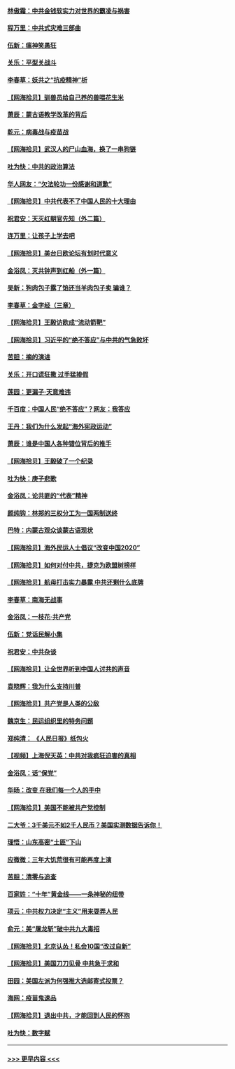 #### [林傲霜：中共金钱软实力对世界的霸凌与祸害](../pages/nsc993/n12397515.md?t=09121051) 
#### [程万里：中共式灾难三部曲](../pages/nsc993/n12397106.md?t=09121051) 
#### [伍新：瘟神笑愚狂](../pages/nsc993/n12397052.md?t=09121051) 
#### [关乐：平型关战斗](../pages/nsc993/n12395387.md?t=09121051) 
#### [李春草：妖共之“抗疫精神”析](../pages/nsc993/n12395240.md?t=09121051) 
#### [【网海拾贝】驯兽员给自己养的兽喂花生米](../pages/nsc993/n12393919.md?t=09121051) 
#### [萧辰：蒙古语教学改革的背后](../pages/nsc993/n12393677.md?t=09121051) 
#### [乾元：病毒战与疫苗战](../pages/nsc993/n12393107.md?t=09121051) 
#### [【网海拾贝】武汉人的尸山血海，换了一串狗链](../pages/nsc993/n12393043.md?t=09121051) 
#### [吐为快：中共的政治算法](../pages/nsc993/n12390506.md?t=09121051) 
#### [华人网友：“欠法轮功一份感谢和道歉”](../pages/nsc993/n12390098.md?t=09121051) 
#### [【网海拾贝】中共代表不了中国人民的十大理由](../pages/nsc993/n12388155.md?t=09121051) 
#### [祝君安：天灭红朝官先知（外二篇）](../pages/nsc993/n12387957.md?t=09121051) 
#### [连万里：让孩子上学去吧](../pages/nsc993/n12385309.md?t=09121051) 
#### [【网海拾贝】美台日欧论坛有划时代意义](../pages/nsc993/n12385232.md?t=09121051) 
#### [金浴凤：灭共钟声到红船（外一篇）](../pages/nsc993/n12385154.md?t=09121051) 
#### [吴新：狗肉包子露了馅还当羊肉包子卖 骗谁？](../pages/nsc993/n12385133.md?t=09121051) 
#### [李春草：金字经（三章）](../pages/nsc993/n12383691.md?t=09121051) 
#### [【网海拾贝】王毅访欧成“流动箭靶”](../pages/nsc993/n12383338.md?t=09121051) 
#### [【网海拾贝】习近平的“绝不答应”与中共的气急败坏](../pages/nsc993/n12382819.md?t=09121051) 
#### [苦胆：摘的演进](../pages/nsc993/n12382619.md?t=09121051) 
#### [关乐：开口谎狂撒 过手猛掺假](../pages/nsc993/n12382604.md?t=09121051) 
#### [莲园：更漏子‧天意难违](../pages/nsc993/n12382598.md?t=09121051) 
#### [千百度：中国人民“绝不答应”？网友：我答应](../pages/nsc993/n12382024.md?t=09121051) 
#### [王丹：我们为什么发起“海外宪政运动”](../pages/nsc993/n12380286.md?t=09121051) 
#### [萧辰：谁是中国人各种错位背后的推手](../pages/nsc993/n12379800.md?t=09121051) 
#### [【网海拾贝】王毅破了一个纪录](../pages/nsc993/n12379251.md?t=09121051) 
#### [吐为快：庚子悲歌](../pages/nsc993/n12378821.md?t=09121051) 
#### [金浴凤：论共匪的“代表”精神](../pages/nsc993/n12377546.md?t=09121051) 
#### [颜纯钩：林郑的三权分工为一国两制送终](../pages/nsc993/n12377306.md?t=09121051) 
#### [巴特：内蒙古观众谈蒙古语现状](../pages/nsc993/n12376923.md?t=09121051) 
#### [【网海拾贝】海外民运人士倡议“改变中国2020”](../pages/nsc993/n12376682.md?t=09121051) 
#### [【网海拾贝】如何对付中共，捷克为欧盟树榜样](../pages/nsc993/n12374209.md?t=09121051) 
#### [【网海拾贝】航母打击实力暴露 中共还剩什么底牌](../pages/nsc993/n12371825.md?t=09121051) 
#### [李春草：南海无战事](../pages/nsc993/n12371159.md?t=09121051) 
#### [金浴凤：一枝花·共产党](../pages/nsc993/n12368757.md?t=09121051) 
#### [伍新：党话民解小集](../pages/nsc993/n12366907.md?t=09121051) 
#### [祝君安：中共杂谈](../pages/nsc993/n12366076.md?t=09121051) 
#### [【网海拾贝】让全世界听到中国人讨共的声音](../pages/nsc993/n12365569.md?t=09121051) 
#### [袁晓辉：我为什么支持川普](../pages/nsc993/n12362670.md?t=09121051) 
#### [【网海拾贝】共产党是人类的公敌](../pages/nsc993/n12363182.md?t=09121051) 
#### [魏京生：民运组织里的特务问题](../pages/nsc993/n12363010.md?t=09121051) 
#### [郑纯清： 《人民日报》纸包火](../pages/nsc993/n12362706.md?t=09121051) 
#### [【视频】上海倪天英：中共对我疯狂迫害的真相](../pages/nsc993/n12356341.md?t=09121051) 
#### [金浴凤：话“保党”](../pages/nsc993/n12361867.md?t=09121051) 
#### [华旸：改变 在我们每一个人的手中](../pages/nsc993/n12361774.md?t=09121051) 
#### [【网海拾贝】美国不能被共产党控制](../pages/nsc993/n12360271.md?t=09121051) 
#### [二大爷：3千美元不如2千人民币？美国实测数据告诉你！](../pages/nsc993/n12358563.md?t=09121051) 
#### [理悟：山东高密“土匪”下山](../pages/nsc993/n12358535.md?t=09121051) 
#### [应微微：三年大饥荒很有可能再度上演](../pages/nsc993/n12358523.md?t=09121051) 
#### [苦胆：清零与追查](../pages/nsc993/n12358501.md?t=09121051) 
#### [百家姓：“十年”黄金线——一条神秘的纽带](../pages/nsc993/n12358319.md?t=09121051) 
#### [项云：中共权力决定“主义”用来耍弄人民](../pages/nsc993/n12358172.md?t=09121051) 
#### [俞元：美“屠龙斩”破中共九大毒招](../pages/nsc993/n12357822.md?t=09121051) 
#### [【网海拾贝】北京认怂！私会10国“改过自新”](../pages/nsc993/n12357784.md?t=09121051) 
#### [【网海拾贝】美国刀刀见骨 中共急于求和](../pages/nsc993/n12355511.md?t=09121051) 
#### [田园：美国左派为何强推大选邮寄式投票？](../pages/nsc993/n12352963.md?t=09121051) 
#### [海网：疫苗鬼速品](../pages/nsc993/n12354438.md?t=09121051) 
#### [【网海拾贝】退出中共，才能回到人民的怀抱](../pages/nsc993/n12352634.md?t=09121051) 
#### [吐为快：数字赋](../pages/nsc993/n12352317.md?t=09121051) 

----
#### [ >>> 更早内容 <<< ](../indexes/nsc993-earlier.md)

